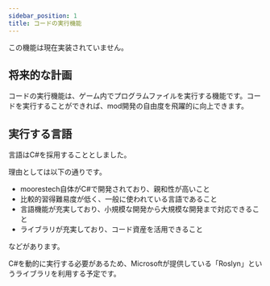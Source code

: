 ```yaml
---
sidebar_position: 1
title: コードの実行機能
---
```


この機能は現在実装されていません。

## 将来的な計画

コードの実行機能は、ゲーム内でプログラムファイルを実行する機能です。コードを実行することができれば、mod開発の自由度を飛躍的に向上できます。

## 実行する言語

言語はC#を採用することとしました。

理由としては以下の通りです。

- moorestech自体がC#で開発されており、親和性が高いこと
- 比較的習得難易度が低く、一般に使われている言語であること
- 言語機能が充実しており、小規模な開発から大規模な開発まで対応できること
- ライブラリが充実しており、コード資産を活用できること

などがあります。

C#を動的に実行する必要があるため、Microsoftが提供している「Roslyn」というライブラリを利用する予定です。

